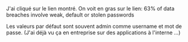 J'ai cliqué sur le lien montré. On voit en gras sur le lien:
63% of data breaches involve weak, default or stolen passwords

Les valeurs par défaut sont souvent admin comme username et mot de passe. (J'ai déjà vu ça en entreprise sur des applications à l'interne ...)

